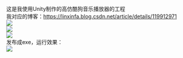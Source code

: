这是我使用Unity制作的高仿酷狗音乐播放器的工程  
我对应的博客：https://linxinfa.blog.csdn.net/article/details/119912971  
![](https://img-blog.csdnimg.cn/24563decb20b44b0ba7b4ffb33ab9a4f.gif)  
![](https://img-blog.csdnimg.cn/f692a52afb744aea8515bd6baff214ef.gif)  
![](https://img-blog.csdnimg.cn/3cfefc2e33a546d0ae02979df76607c1.gif)  
发布成exe，运行效果：  
![](https://img-blog.csdnimg.cn/cde3084d259b4f709c394b90fe57d81d.gif)   
